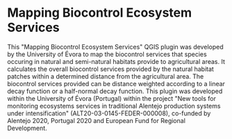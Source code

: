 # Mapping Biocontrol Ecosystem Services

This "Mapping Biocontrol Ecosystem Services" QGIS plugin was developed by the University of Évora to map the biocontrol services that species occuring in natural and semi-natural habitats provide to agricultural areas. It calculates the overall biocontrol services provided by the natural habitat patches within a determined distance from the agricultural area. The biocontrol services provided can be distance weighted according to a linear decay function or a half-normal decay function. This plugin was developed within the University of Évora (Portugal) within the project "New tools for monitoring ecosystems services in traditional Alentejo production systems under intensification" (ALT20-03-0145-FEDER-000008), co-funded by Alentejo 2020, Portugal 2020 and European Fund for Regional Development.
